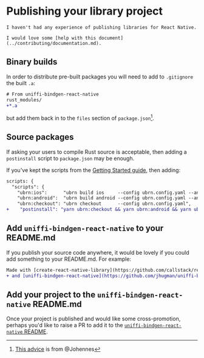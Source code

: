 # Publishing your library project

```admonish warning title="Help wanted"
I haven't had any experience of publishing libraries for React Native.

I would love some [help with this document](../contributing/documentation.md).
```

## Binary builds

In order to distribute pre-built packages you will need to add to `.gitignore` the built `.a`:

```diff
# From uniffi-bindgen-react-native
rust_modules/
+*.a
```

but add them back in to the `files` section of `package.json`[^issue121].

[^issue121]: [This advice](https://github.com/jhugman/uniffi-bindgen-react-native/issues/121) is from @Johennes

## Source packages

If asking your users to compile Rust source is acceptable, then adding a `postinstall` script to `package.json` may be enough.

If you've kept the scripts from the [Getting Started guide](./getting-started.md#step-2-add-uniffi-bindgen-react-native-to-the-project), then adding:

```diff
scripts: {
  "scripts": {
    "ubrn:ios":      "ubrn build ios     --config ubrn.config.yaml --and-generate && (cd example/ios && pod install)",
    "ubrn:android":  "ubrn build android --config ubrn.config.yaml --and-generate",
    "ubrn:checkout": "ubrn checkout      --config ubrn.config.yaml",
+    "postinstall": "yarn ubrn:checkout && yarn ubrn:android && yarn ubrn:ios",
```

## Add `uniffi-bindgen-react-native` to your README.md

If you publish your source code anywhere, it would be lovely if you could add something to your README.md. For example:

```diff
Made with [create-react-native-library](https://github.com/callstack/react-native-builder-bob)
+ and [uniffi-bindgen-react-native](https://github.com/jhugman/uniffi-bindgen-react-native)
```

## Add your project to the `uniffi-bindgen-react-native` README.md

Once your project is published and would like some cross-promotion, perhaps you'd like to raise a PR to add it to the [`uniffi-bindgen-react-native` README](https://github.com/jhugman/uniffi-bindgen-react-native/blob/main/README.md#who-is-using-uniffi-bindgen-react-native).
